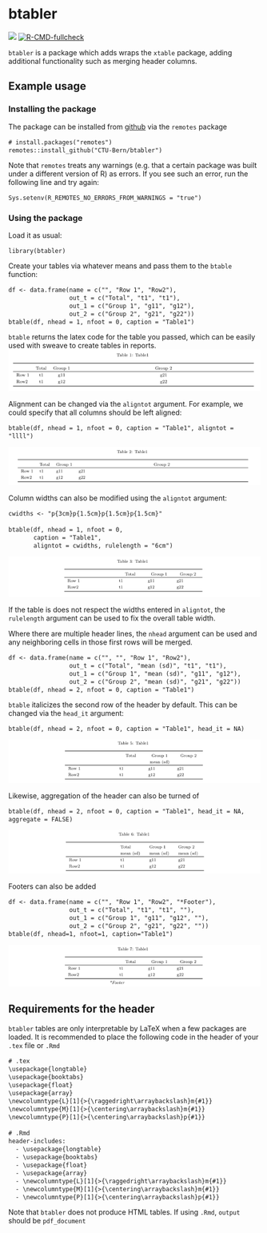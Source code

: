 <!-- README.md is generated from README.Rmd. Please edit that file -->

btabler
=======

[![](https://img.shields.io/badge/dev%20version-0.0.1.9000-blue.svg)](https://github.com/CTU-Bern/btabler)
[![R-CMD-fullcheck](https://github.com/CTU-Bern/btabler/actions/workflows/R-CMD-full.yaml/badge.svg)](https://github.com/CTU-Bern/btabler/actions/workflows/R-CMD-full.yaml)

`btabler` is a package which adds wraps the `xtable` package, adding
additional functionality such as merging header columns.

Example usage
-------------

### Installing the package

The package can be installed from
[github](https://github.com/CTU-Bern/btabler) via the `remotes` package

    # install.packages("remotes")
    remotes::install_github("CTU-Bern/btabler")

Note that `remotes` treats any warnings (e.g. that a certain package was
built under a different version of R) as errors. If you see such an
error, run the following line and try again:

    Sys.setenv(R_REMOTES_NO_ERRORS_FROM_WARNINGS = "true")

### Using the package

Load it as usual:

    library(btabler)

Create your tables via whatever means and pass them to the `btable`
function:

    df <- data.frame(name = c("", "Row 1", "Row2"),
                     out_t = c("Total", "t1", "t1"),
                     out_1 = c("Group 1", "g11", "g12"), 
                     out_2 = c("Group 2", "g21", "g22"))
    btable(df, nhead = 1, nfoot = 0, caption = "Table1")

`btable` returns the latex code for the table you passed, which can be
easily used with sweave to create tables in reports.
![](man/figures/basic.png)

Alignment can be changed via the `aligntot` argument. For example, we
could specify that all columns should be left aligned:

    btable(df, nhead = 1, nfoot = 0, caption = "Table1", aligntot = "llll")

![](man/figures/aligntot.png)

Column widths can also be modified using the `aligntot` argument:

    cwidths <- "p{3cm}p{1.5cm}p{1.5cm}p{1.5cm}"

    btable(df, nhead = 1, nfoot = 0, 
           caption = "Table1", 
           aligntot = cwidths, rulelength = "6cm")

![](man/figures/aligntot_width.png)

If the table is does not respect the widths entered in `aligntot`, the
`rulelength` argument can be used to fix the overall table width.

Where there are multiple header lines, the `nhead` argument can be used
and any neighboring cells in those first rows will be merged.

    df <- data.frame(name = c("", "", "Row 1", "Row2"),
                     out_t = c("Total", "mean (sd)", "t1", "t1"),
                     out_1 = c("Group 1", "mean (sd)", "g11", "g12"),
                     out_2 = c("Group 2", "mean (sd)", "g21", "g22"))
    btable(df, nhead = 2, nfoot = 0, caption = "Table1")

`btable` italicizes the second row of the header by default. This can be
changed via the `head_it` argument:

    btable(df, nhead = 2, nfoot = 0, caption = "Table1", head_it = NA)

![](man/figures/head_it.png)

Likewise, aggregation of the header can also be turned of

    btable(df, nhead = 2, nfoot = 0, caption = "Table1", head_it = NA, aggregate = FALSE)

![](man/figures/aggregate.png)

Footers can also be added

    df <- data.frame(name = c("", "Row 1", "Row2", "*Footer"),
                     out_t = c("Total", "t1", "t1", ""),
                     out_1 = c("Group 1", "g11", "g12", ""),
                     out_2 = c("Group 2", "g21", "g22", ""))
    btable(df, nhead=1, nfoot=1, caption="Table1")

![](man/figures/footer.png)

Requirements for the header
---------------------------

`btabler` tables are only interpretable by LaTeX when a few packages are
loaded. It is recommended to place the following code in the header of
your `.tex` file or `.Rmd`

    # .tex
    \usepackage{longtable}
    \usepackage{booktabs}
    \usepackage{float}
    \usepackage{array}
    \newcolumntype{L}[1]{>{\raggedright\arraybackslash}m{#1}}
    \newcolumntype{M}[1]{>{\centering\arraybackslash}m{#1}}
    \newcolumntype{P}[1]{>{\centering\arraybackslash}p{#1}}

    # .Rmd
    header-includes:
      - \usepackage{longtable}
      - \usepackage{booktabs}
      - \usepackage{float}
      - \usepackage{array}
      - \newcolumntype{L}[1]{>{\raggedright\arraybackslash}m{#1}}
      - \newcolumntype{M}[1]{>{\centering\arraybackslash}m{#1}}
      - \newcolumntype{P}[1]{>{\centering\arraybackslash}p{#1}}

Note that `btabler` does not produce HTML tables. If using `.Rmd`,
`output` should be `pdf_document`
